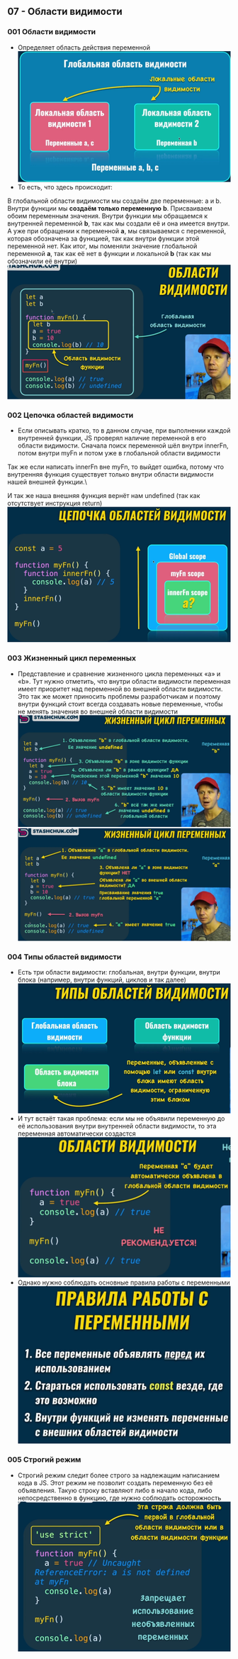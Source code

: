 ## **07 - Области видимости**
### **001 Области видимости**
- Определяет область действия переменной
![](../_png/Pasted%20image%2020220908183607.png)
- То есть, что здесь происходит:

В глобальной области видимости мы создаём две переменные: a и b. Внутри функции мы **создаём только переменную** **b**. Присваиваем обоим переменным значения. Внутри функции мы обращаемся к внутренней переменной **b**, так как мы создали её и она имеется внутри. А уже при обращении к переменной **a**, мы связываемся с переменной, которая обозначена за функцией, так как внутри функции этой переменной нет. Как итог, мы поменяли значение глобальной переменной **a**, так как её нет в функции и локальной **b** (так как мы обозначили её внутри)
![](../_png/Pasted%20image%2020220908183616.png)
### **002 Цепочка областей видимости**

- Если описывать кратко, то в данном случае, при выполнении каждой внутренней функции, JS проверял наличие переменной в его области видимости. Сначала поиск переменной шёл внутри innerFn, потом внутри myFn и потом уже в глобальной области видимости

Так же если написать innerFn вне myFn, то выйдет ошибка, потому что внутренняя функция существует только внутри области видимости нашей внешней функции.\

И так же наша внешняя функция вернёт нам undefined (так как отсутствует инструкция return)
![](../_png/Pasted%20image%2020220908183624.png)
### **003 Жизненный цикл переменных**

- Представление и сравнение жизненного цикла переменных «a» и «b». Тут нужно отметить, что внутри области видимости переменная имеет приоритет над переменной во внешней области видимости. Это так же может приносить проблемы разработчикам и поэтому внутри функций стоит всегда создавать новые переменные, чтобы не менять значения во внешней области видимости
![](../_png/Pasted%20image%2020220908183629.png)![](../_png/Pasted%20image%2020220908183638.png)
### **004 Типы областей видимости**
- Есть три области видимости: глобальная, внутри функции, внутри блока (например, внутри функций, циклов и так далее)
![](../_png/Pasted%20image%2020220908183647.png)
- И тут встаёт такая проблема: если мы не объявили переменную до её использования внутри внутренней области видимости, то эта переменная автоматически создастся
![](../_png/Pasted%20image%2020220908183656.png)
- Однако нужно соблюдать основные правила работы с переменными
![](../_png/Pasted%20image%2020220908183701.png)
### **005 Строгий режим**
- Строгий режим следит более строго за надлежащим написанием кода в JS. Этот режим не позволит создать переменную без её объявления. Такую строку вставляют либо в начало кода, либо непосредственно в функцию, где нужно соблюдать осторожность
![](../_png/Pasted%20image%2020220908183713.png)